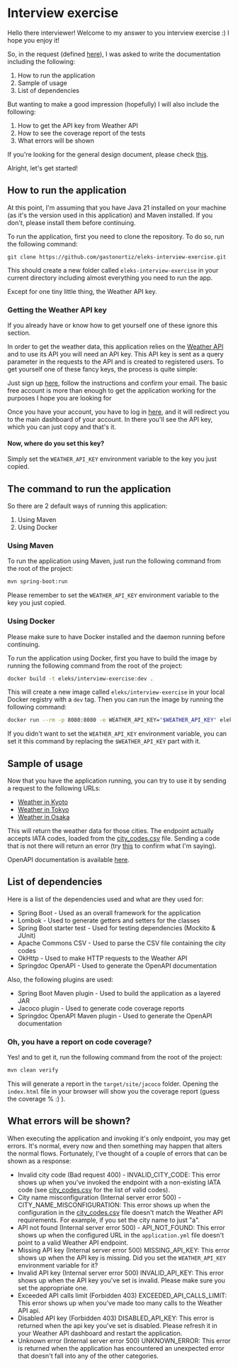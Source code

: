 # Interview exercise

Hello there interviewer! Welcome to my answer to you interview exercise :) I hope you enjoy it!

So, in the request (defined [here](/docs/Test%20Task.docx)), I was asked to write the documentation including the following:

1. How to run the application
2. Sample of usage
3. List of dependencies

But wanting to make a good impression (hopefully) I will also include the following:
1. How to get the API key from Weather API
2. How to see the coverage report of the tests
3. What errors will be shown

If you're looking for the general design document, please check [this](/docs/Design.pdf).

Alright, let's get started!

## How to run the application

At this point, I'm assuming that you have Java 21 installed on your machine (as it's the version used in this application) and Maven installed.
If you don't, please install them before continuing.

To run the application, first you need to clone the repository. To do so, run the following command:
```commandline
git clone https://github.com/gastonortiz/eleks-interview-exercise.git
```
This should create a new folder called `eleks-interview-exercise` in your current directory including almost everything you need to run the app.

Except for one tiny little thing, the Weather API key.

### Getting the Weather API key

If you already have or know how to get yourself one of these ignore this section.

In order to get the weather data, this application relies on the [Weather API](https://www.weatherapi.com/) and to use its API you will need an API key.
This API key is sent as a query parameter in the requests to the API and is created to registered users. To get yourself one of these fancy keys, the process is quite simple:

Just sign up [here](https://www.weatherapi.com/signup.aspx), follow the instructions and confirm your email. The basic free account is more than enough to get the application working for the purposes I hope you are looking for

Once you have your account, you have to log in [here](https://www.weatherapi.com/login.aspx), and it will redirect you to the main dashboard of your account. In there you'll see the API key, which you can just copy and that's it.

#### Now, where do you set this key?
Simply set the `WEATHER_API_KEY` environment variable to the key you just copied.

## The command to run the application

So there are 2 default ways of running this application:
1. Using Maven
2. Using Docker

### Using Maven

To run the application using Maven, just run the following command from the root of the project:
```bash
mvn spring-boot:run
```
Please remember to set the `WEATHER_API_KEY` environment variable to the key you just copied.

### Using Docker
Please make sure to have Docker installed and the daemon running before continuing.

To run the application using Docker, first you have to build the image by running the following command from the root of the project:
```bash
docker build -t eleks/interview-exercise:dev .
```
This will create a new image called `eleks/interview-exercise` in your local Docker registry with a `dev` tag.
Then you can run the image by running the following command:
```bash
docker run --rm -p 8080:8080 -e WEATHER_API_KEY="$WEATHER_API_KEY" eleks/interview-exercise:dev
```
If you didn't want to set the `WEATHER_API_KEY` environment variable, you can set it this command by replacing the `$WEATHER_API_KEY` part with it.

## Sample of usage

Now that you have the application running, you can try to use it by sending a request to the following URLs:

 - [Weather in Kyoto](http://localhost:8080/weather/UKY)
 - [Weather in Tokyo](http://localhost:8080/weather/TYO)
 - [Weather in Osaka](http://localhost:8080/weather/OSA)

This will return the weather data for those cities. The endpoint actually accepts IATA codes, loaded from the [city_codes.csv](src/main/resources/city_codes.csv) file. Sending a code that is not there will return an error (try [this](http://localhost:8080/weather/AAA) to confirm what I'm saying).

OpenAPI documentation is available [here](http://localhost:8080/swagger-ui/index.html).

## List of dependencies

Here is a list of the dependencies used and what are they used for:

 - Spring Boot - Used as an overall framework for the application
 - Lombok - Used to generate getters and setters for the classes
 - Spring Boot starter test - Used for testing dependencies (Mockito & JUnit)
 - Apache Commons CSV - Used to parse the CSV file containing the city codes
 - OkHttp - Used to make HTTP requests to the Weather API
 - Springdoc OpenAPI - Used to generate the OpenAPI documentation

Also, the following plugins are used:
 - Spring Boot Maven plugin - Used to build the application as a layered JAR
 - Jacoco plugin - Used to generate code coverage reports
 - Springdoc OpenAPI Maven plugin - Used to generate the OpenAPI documentation

### Oh, you have a report on code coverage?

Yes! and to get it, run the following command from the root of the project:
```bash
mvn clean verify
```
This will generate a report in the `target/site/jacoco` folder. Opening the `index.html` file in your browser will show you the coverage report (guess the coverage % :) ).

## What errors will be shown?

When executing the application and invoking it's only endpoint, you may get errors. It's normal, every now and then something may happen that alters the normal flows. Fortunately, I've thought of a couple of errors that can be shown as a response:
 - Invalid city code (Bad request 400) - INVALID_CITY_CODE: This error shows up when you've invoked the endpoint with a non-existing IATA code (see [city_codes.csv](src/main/resources/city_codes.csv) for the list of valid codes).
 - City name misconfiguration (Internal server error 500) - CITY_NAME_MISCONFIGURATION: This error shows up when the configuration in the [city_codes.csv](src/main/resources/city_codes.csv) file doesn't match the Weather API requirements. For example, if you set the city name to just "a".
 - API not found (Internal server error 500) - API_NOT_FOUND: This error shows up when the configured URL in the `application.yml` file doesn't point to a valid Weather API endpoint.
 - Missing API key (Internal server error 500) MISSING_API_KEY: This error shows up when the API key is missing. Did you set the `WEATHER_API_KEY` environment variable for it?
 - Invalid API key (Internal server error 500) INVALID_API_KEY: This error shows up when the API key you've set is invalid. Please make sure you set the appropriate one.
 - Exceeded API calls limit (Forbidden 403) EXCEEDED_API_CALLS_LIMIT: This error shows up when you've made too many calls to the Weather API api.
 - Disabled API key (Forbidden 403) DISABLED_API_KEY: This error is returned when the api key you've set is disabled. Please refresh it in your Weather API dashboard and restart the application.
 - Unknown error (Internal server error 500) UNKNOWN_ERROR: This error is returned when the application has encountered an unexpected error that doesn't fall into any of the other categories.
